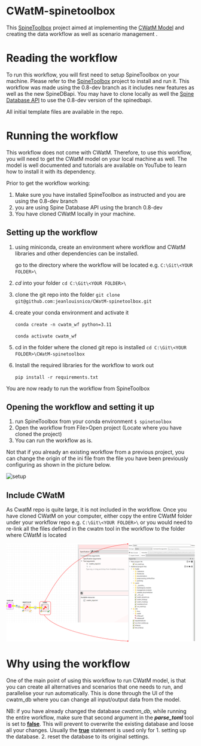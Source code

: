 # CWatM-spinetoolbox
This [SpineToolbox](https://github.com/spine-tools/Spine-Toolbox/tree/0.8-dev	"Github Link") project aimed at implementing the [CWatM Model](https://github.com/iiasa/CWatM	"Github Link") and creating the data workflow as well as scenario management . 

# Reading the workflow

To run this workflow, you will first need to setup SpineToolbox on your machine. Please refer to the [SpineToolbox](https://github.com/spine-tools/Spine-Toolbox/tree/0.8-dev	"Github Link") project to install and run it. This workflow was made using the 0.8-dev branch as it includes new features as well as the new SpineDBapi. You may have to clone locally as well the [Spine Database API](https://github.com/spine-tools/Spine-Database-API	"Github link") to use the 0.8-dev version of the spinedbapi.

All initial template files are available in the repo.

# Running the workflow

This workflow does not come with CWatM. Therefore, to use this workflow, you will need to get the CWatM model on your local machine as well. The model is well documented and tutorials are available on YouTube to learn how to install it with its dependency.

Prior to get the workflow working:

1. Make sure you have installed SpineToolbox as instructed and you are using the 0.8-dev branch
2. you are using Spine Database API using the branch 0.8-dev
3. You have cloned CWatM locally in your machine.

## Setting up the workflow

1. using miniconda, create an environment where workflow and CWatM libraries and other dependencies can be installed.

   go to the directory where the workflow will be located e.g. `C:\Git\<YOUR FOLDER>\`

2. _cd_ into your folder `cd C:\Git\<YOUR FOLDER>\`

3. clone the git repo into the folder `git clone git@github.com:jeanlouisnico/CWatM-spinetoolbox.git`

4. create your conda environment and activate it

   `conda create -n cwatm_wf python=3.11`

   `conda activate cwatm_wf`

5. cd in the folder where the cloned git repo is installed  `cd C:\Git\<YOUR FOLDER>\CWatM-spinetoolbox`

6. Install the required libraries for the workflow to work out

   `pip install -r requirements.txt`



You are now ready to run the workflow from SpineToolbox

## Opening the workflow and setting it up

1. run SpineToolbox from your conda environment `$ spinetoolbox`
2. Open the workflow from File>Open project (Locate where you have cloned the project)
3. You can run the workflow as is.



Not that if you already an existing workflow from a previous project, you can change the origin of the ini file from the file you have been previously configuring as shown in the picture below.



![setup](C:\Git\CWatM-spinetoolbox-dev\.spinetoolbox\doc\images\prime_ini.png)

## Include CWatM

As CwatM repo is quite large, it is not included in the workflow. Once you have cloned CWatM on your computer, either copy the entire CWatM folder under your workflow repo e.g. `C:\Git\<YOUR FOLDER>\` or you would need to re-link all the files defined in the cwatm tool in the workflow to the folder where CWatM is located

![rellocate_CWatM](.spinetoolbox\doc\images\cwatm_files.png)

# Why using the workflow

One of the main point of using this workflow to run CWatM model, is that you can create all alternatives and scenarios that one needs to run, and parallelise your run automatically. This is done through the UI of the cwatm_db where you can change all input/output data from the model.

NB: if you have already changed the database _cwatnm_db_, while running the entire workflow, make sure that second argument in the ***parse_toml*** tool is set to **<u>false</u>**. This will prevent to overwrite the existing database and loose all your changes. Usually the **<u>true</u>** statement is used only for 1. setting up the database. 2. reset the database to its original settings.  
